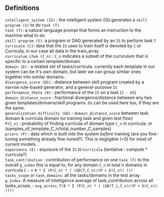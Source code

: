 ## Definitions
`intelligent_system (IS)` : the intelligent system (IS) generates a `skill program (S)` to do `task (T)` <br>
`task (T)`: a natural language prompt that forms an instruction to the machine what to do <br>
`skill program (S)`: a program or DAG generated by an `IS` to perform task `T` <br>
`curricula (C)`: data that the `IS` uses to train itself is denoted by `C` or Curricula, in our case all data in the train_array <br>
`curriculum item (C_n)` : `C_n` indicates a subset of the curriculum that is specific to a certain template/domain <br>
`domain (D)` : a related set of tasks/curricula. currently each template in our system can be it's own domain, but later we can group similar ones together into similar domains. <br>
`divergence_score (DS)` : distance between skill program created by a narrow rule-based generator, and a general-purpose `IS` <br>
`performance_theta (θ)` : performance of the `IS` on a task (`1 - DS`) <br>
`domain_distance_score` : fractional divergence/distance between any two given templates/domains/skill programs. `DS` can be used here too, if they are the same. <br>
`generalization_difficulty (GD)` : `domain_distance_score` between task domain & curricula domain (or training task and given test flow) <br>
`P(C_n)` : probability of finding curricula of domain type `C_n` in curricula. or (samples_of_template_C_n/total_number_C_samples) <br>
`priors (P)` : data which is built into the system _before_ training (are you fine-tuning something already fine-tuned?). This is negligible (~0) for most of current models. <br>
`experience (E)` : exposure of the `IS` to `Curricula` (tentative : compute * curricula?) <br>
`task_contribution` : contribution of performance on one `task (T)` to the overall `g_index` 
this is equal to, for any domain `C_n` in total n domains in curricula `C` - 
= `θ * Σ (P(C_n) * ( (GD(T,C_n)/(P + E(C_n)) )))` <br>
`tasks_scope` or `task_domains`: all the tasks/domains in the test array <br>
`g_index` :A measure of intelligence  average of task_contribution across all tasks_scope, :
`avg_across_T(θ * Σ (P(C_n) * ( (GD(T_i,C_n)/(P + E(C_n)) ))))` <br>
